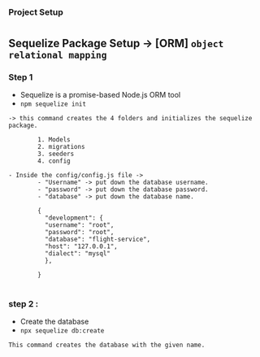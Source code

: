 ### Project Setup

#

## Sequelize Package Setup -> [ORM] `object relational mapping`

### Step 1

- Sequelize is a promise-based Node.js ORM tool
- `npm sequelize init`

```
-> this command creates the 4 folders and initializes the sequelize package.

        1. Models
        2. migrations
        3. seeders
        4. config
```

```
- Inside the config/config.js file ->
        - "Username" -> put down the database username.
        - "password" -> put down the database password.
        - "database" -> put down the database name.

        {
          "development": {
          "username": "root",
          "password": "root",
          "database": "flight-service",
          "host": "127.0.0.1",
          "dialect": "mysql"
          },

        }

```

#

### step 2 :

- Create the database
- `npx sequelize db:create`

```
This command creates the database with the given name.

```
